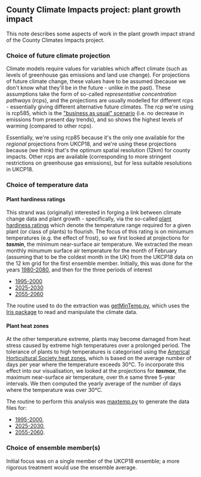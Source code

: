 ## County Climate Impacts project: plant growth impact

This note describes some aspects of work in the plant growth impact strand of the County Climates Impacts project.

### Choice of future climate projection

Climate models require values for variables which affect climate (such as levels of greenhouse gas emissions and land use change).  For projections of future climate change, these values have to be assumed (because we don't know what they'll be in the future - unlike in the past).  These assumptions take the form of so-called *representative concentration pathways* (rcps), and the projections are usually modelled for different rcps - essentially giving different alternative future climates.  The rcp we're using is rcp585, which is the ["business as usual" scenario](https://www.carbonbrief.org/explainer-the-high-emissions-rcp8-5-global-warming-scenario) (i.e. no decrease in emissions from present day trends), and so shows the highest levels of warming (compared to other rcps).  

Essentially, we're using rcp85 because it's the only one available for the *regional* projections from UKCP18, and we're using these projections because (we think) that's the optimum spatial resolution (12km) for county impacts.  Other rcps are available (corresponding to more stringent restrictions on greenhouse gas emissions), but for less suitable resolutions in UKCP18.

### Choice of temperature data

#### Plant hardiness ratings
This strand was (originally) interested in forging a link between climate change data and plant growth - specifically, via the so-called [plant hardiness ratings](https://www.rhs.org.uk/plants/trials-awards/award-of-garden-merit/rhs-hardiness-rating) which denote the temperature range required for a given plant (or class of plants) to flourish.  The focus of this rating is on miniumum temperatures (e.g. the effect of frost), so we first looked at projections for ***tasmin***, the minimum near-surface air temperature.  We extracted the mean monthly minumum surface air temperature for the month of February (assuming that to be the coldest month in the UK) from the UKCP18 data on the 12 km grid for the first ensemble member.  Initially, this was done for the years [1980-2080](https://github.com/mo-simoneaton/county-climate-impacts/blob/master/data/tasmin_rcp85_land-rcm_uk_12km_01_mon_1980-2080_Feb.nc), and then for the three periods of interest 

* [1995-2000](https://github.com/mo-simoneaton/county-climate-impacts/blob/master/data/tasmin_rcp85_land-rcm_uk_12km_01_mon_1995-2000_Feb.nc)
* [2025-2030](https://github.com/mo-simoneaton/county-climate-impacts/blob/master/data/tasmin_rcp85_land-rcm_uk_12km_01_mon_2025-2030_Feb.nc)
* [2055-2060](https://github.com/mo-simoneaton/county-climate-impacts/blob/master/data/tasmin_rcp85_land-rcm_uk_12km_01_mon_2055-2060_Feb.nc)

The routine used to do the extraction was [getMinTemp.py](https://github.com/mo-simoneaton/county-climate-impacts/blob/master/getMinTemp.py), which uses the [Iris package](https://scitools-iris.readthedocs.io/en/stable/) to read and manipulate the climate data.

#### Plant heat zones
At the other temperature extreme, plants may become damaged from heat stress caused by extreme high temperatures over a prolonged period. The tolerance of plants to high temperatures is categorised using the [Americal Horticultural Society heat zones](https://en.wikipedia.org/wiki/Hardiness_zone#American_Horticultural_Society_heat_zones), which is based on the average number of days per year where the temperature exceeds 30&deg;C. To incorporate this effect into our visualisation, we looked at the projections for ***tasmax***, the maximum near-surface air temperature, over th.e same three 5-year intervals. We then computed the yearly average of the number of days where the temperature was over 30&deg;C.

The routine to perform this analysis was [maxtemp.py](https://github.com/mo-simoneaton/county-climate-impacts/tree/master/days_over_30/maxtemp.py) to generate the data files for:
* [1995-2000](https://github.com/mo-simoneaton/county-climate-impacts/blob/master/days_over_30/temp_over_30_95_00_av.nc),
* [2025-2030](https://github.com/mo-simoneaton/county-climate-impacts/blob/master/days_over_30/temp_over_30_25_30_av.nc),
* [2055-2060](https://github.com/mo-simoneaton/county-climate-impacts/blob/master/days_over_30/temp_over_30_55_60_av.nc).

### Choice of ensemble member(s)

Initial focus was on a single member of the UKCP18 ensemble; a more rigorous treatment would use the ensemble average.
